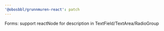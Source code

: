 ```yaml
---
'@obosbbl/grunnmuren-react': patch
---
```


Forms: support reactNode for description in TextField/TextArea/RadioGroup

